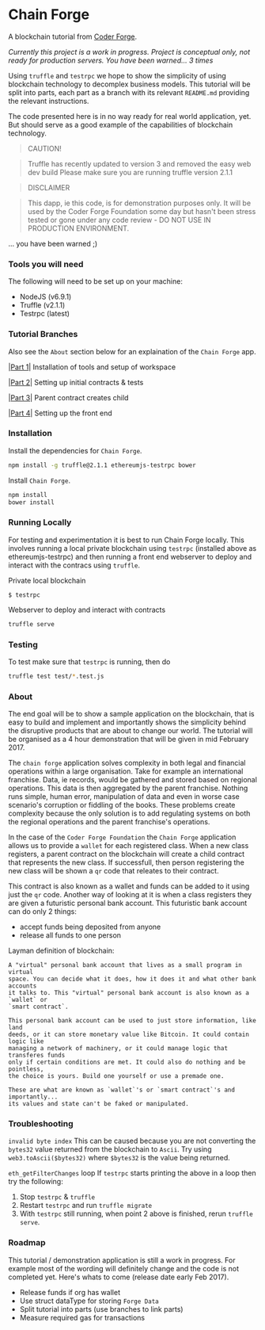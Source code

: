 # Chain Forge

A blockchain tutorial from [Coder Forge](http://coderforge.io).

*Currently this project is a work in progress.*
*Project is conceptual only, not ready for production servers.*
*You have been warned... 3 times*

Using `truffle` and `testrpc` we hope to show the simplicity of using
blockchain technology to decomplex business models. This tutorial will be split
into parts, each part as a branch with its relevant `README.md` providing the
relevant instructions.

The code presented here is in no way ready for real world application, yet. But
should serve as a good example of the capabilities of blockchain technology.

> CAUTION!

> Truffle has recently updated to version 3 and removed the easy web dev build
> Please make sure you are running truffle version 2.1.1

> DISCLAIMER

> This dapp, ie this code, is for demonstration purposes only. It will be used
> by the Coder Forge Foundation some day but hasn't been stress tested or gone
> under any code review - DO NOT USE IN PRODUCTION ENVIRONMENT.

... you have been warned ;)

### Tools you will need

The following will need to be set up on your machine:

 - NodeJS (v6.9.1)
 - Truffle (v2.1.1)
 - Testrpc (latest)


### Tutorial Branches

Also see the `About` section below for an explaination of the `Chain Forge` app.

|[Part 1](https://github.com/coder-forge/chain-forge/tree/part-1)|
Installation of tools and setup of workspace

|[Part 2](https://github.com/coder-forge/chain-forge/tree/part-2)|
Setting up initial contracts & tests

|[Part 3](https://github.com/coder-forge/chain-forge/tree/part-3)|
Parent contract creates child

|[Part 4](https://github.com/coder-forge/chain-forge/tree/part-4)|
Setting up the front end

### Installation

Install the dependencies for `Chain Forge`.

```bash
npm install -g truffle@2.1.1 ethereumjs-testrpc bower
```

Install `Chain Forge`.

```bash
npm install
bower install
```

### Running Locally

For testing and experimentation it is best to run Chain Forge locally. This involves running a local private blockchain using `testrpc` (installed above as ethereumjs-testrpc) and then running a front end webserver to deploy and interact with the contracs using `truffle`.

Private local blockchain

```
$ testrpc
```

Webserver to deploy and interact with contracts
```bash
truffle serve
```


### Testing

To test make sure that `testrpc` is running, then do
```bash
truffle test test/*.test.js
```


### About

The end goal will be to show a sample application on the blockchain, that is
easy to build and implement and importantly shows the simplicity behind the
disruptive products that are about to change our world. The tutorial will be
organised as a 4 hour demonstration that will be given in mid February 2017.

The `chain forge` application solves complexity in both legal and financial
operations within a large organisation. Take for example an international
franchise. Data, ie records, would be gathered and stored based on regional
operations. This data is then aggregated by the parent franchise. Nothing runs
simple, human error, manipulation of data and even in worse case scenario's
corruption or fiddling of the books. These problems create complexity because
the only solution is to add regulating systems on both the regional operations
and the parent franchise's operations.

In the case of the `Coder Forge Foundation` the `Chain Forge` application allows
us to provide a `wallet` for each registered class. When a new class registers,
a parent contract on the blockchain will create a child contract that represents
the new class. If successfull, then person registering the new class will be
shown a `qr` code that releates to their contract.

This contract is also known as a wallet and funds can be added to it using just
the `qr` code. Another way of looking at it is when a class registers they are
given a futuristic personal bank account. This futuristic bank account can do
only 2 things:

 - accept funds being deposited from anyone
 - release all funds to one person

Layman definition of blockchain:
```
A "virtual" personal bank account that lives as a small program in virtual
space. You can decide what it does, how it does it and what other bank accounts
it talks to. This "virtual" personal bank account is also known as a `wallet` or
`smart contract`.

This personal bank account can be used to just store information, like land
deeds, or it can store monetary value like Bitcoin. It could contain logic like
managing a network of machinery, or it could manage logic that transferes funds
only if certain conditions are met. It could also do nothing and be pointless,
the choice is yours. Build one yourself or use a premade one.

These are what are known as `wallet`'s or `smart contract`'s and importantly...
its values and state can't be faked or manipulated.
```


### Troubleshooting

`invalid byte index`
This can be caused because you are not converting the `bytes32` value returned
from the blockchain to `Ascii`. Try using `web3.toAscii($bytes32)` where
`$bytes32` is the value being returned.


`eth_getFilterChanges` loop
If `testrpc` starts printing the above in a loop then try the following:
 1. Stop `testrpc` & `truffle`
 2. Restart `testrpc` and run `truffle migrate`
 3. With `testrpc` still running, when point 2 above is finished, rerun `truffle
 serve`.


### Roadmap

This tutorial / demonstration application is still a work in progress. For
example most of the wording will definitely change and the code is not
completed yet. Here's whats to come (release date early Feb 2017).

- Release funds if org has wallet
- Use struct dataType for storing `Forge Data`
- Split tutorial into parts (use branches to link parts)
- Measure required gas for transactions
